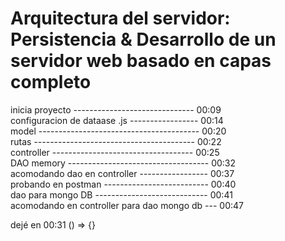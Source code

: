 # Arquitectura del servidor: Persistencia & Desarrollo de un servidor web basado en capas completo  

inicia proyecto ------------------------------ 00:09  
configuracion de dataase .js ----------------- 00:14  
model ---------------------------------------- 00:20  
rutas ---------------------------------------- 00:22  
controller ----------------------------------- 00:25  
DAO memory ----------------------------------- 00:32  
acomodando dao en controller ----------------- 00:37  
probando en postman -------------------------- 00:40  
dao para mongo DB ---------------------------- 00:41  
acomodando en controller para dao mongo db --- 00:47  











dejé en 00:31
() => {}